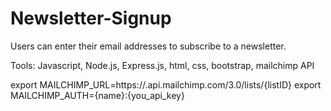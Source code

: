 # Newsletter-Signup

Users can enter their email addresses to subscribe to a newsletter. 

Tools: Javascript, Node.js, Express.js, html, css, bootstrap, mailchimp API

export MAILCHIMP_URL=https://<data center>.api.mailchimp.com/3.0/lists/{listID}
export MAILCHIMP_AUTH={name}:{you_api_key}




